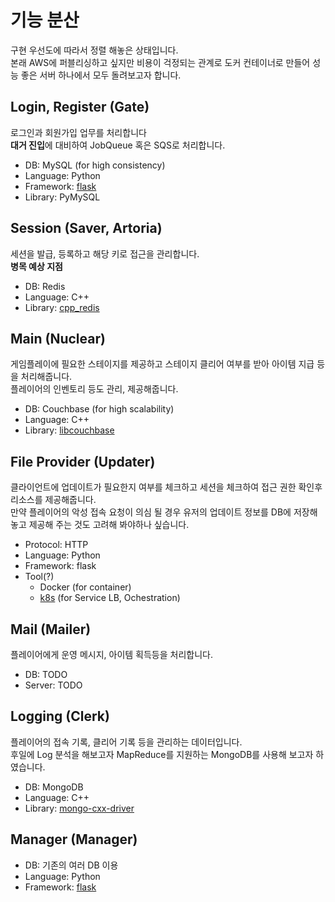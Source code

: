 # 기능 분산
구현 우선도에 따라서 정렬 해놓은 상태입니다.  
본래 AWS에 퍼블리싱하고 싶지만 비용이 걱정되는 관계로 도커 컨테이너로 만들어 성능 좋은 서버 하나에서 모두 돌려보고자 합니다.

## Login, Register (Gate)
로그인과 회원가입 업무를 처리합니다  
**대거 진입**에 대비하여 JobQueue 혹은 SQS로 처리합니다.

- DB: MySQL (for high consistency)
- Language: Python
- Framework: [flask](https://github.com/pallets/flask)
- Library: PyMySQL

## Session (Saver, Artoria)
세션을 발급, 등록하고 해당 키로 접근을 관리합니다.  
**병목 예상 지점**

- DB: Redis
- Language: C++
- Library: [cpp_redis](https://github.com/Cylix/cpp_redis)

## Main (Nuclear)
게임플레이에 필요한 스테이지를 제공하고 스테이지 클리어 여부를 받아 아이템 지급 등을 처리해줍니다.  
플레이어의 인벤토리 등도 관리, 제공해줍니다.

- DB: Couchbase (for high scalability)
- Language: C++
- Library: [libcouchbase](https://github.com/couchbaselabs/libcouchbase-cxx)

## File Provider (Updater)
클라이언트에 업데이트가 필요한지 여부를 체크하고 세션을 체크하여 접근 권한 확인후 리소스를 제공해줍니다.  
만약 플레이어의 악성 접속 요청이 의심 될 경우 유저의 업데이트 정보를 DB에 저장해놓고 제공해 주는 것도 고려해 봐야하나 싶습니다.

- Protocol: HTTP
- Language: Python
- Framework: flask
- Tool(?)
    - Docker (for container)
    - [k8s](https://kubernetes.io/) (for Service LB, Ochestration)

## Mail (Mailer)
플레이어에게 운영 메시지, 아이템 획득등을 처리합니다.  

- DB: TODO
- Server: TODO

## Logging (Clerk)
플레이어의 접속 기록, 클리어 기록 등을 관리하는 데이터입니다.  
후일에 Log 분석을 해보고자 MapReduce를 지원하는 MongoDB를 사용해 보고자 하였습니다.

- DB: MongoDB
- Language: C++
- Library: [mongo-cxx-driver](https://github.com/mongodb/mongo-cxx-driver)

## Manager (Manager)

- DB: 기존의 여러 DB 이용
- Language: Python
- Framework: [flask](https://github.com/pallets/flask)